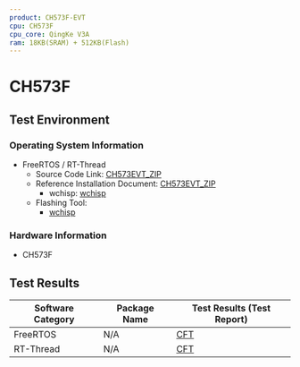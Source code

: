 ```yaml
---
product: CH573F-EVT
cpu: CH573F
cpu_core: QingKe V3A
ram: 18KB(SRAM) + 512KB(Flash)
---
```



# CH573F

## Test Environment

### Operating System Information

- FreeRTOS / RT-Thread
    - Source Code Link: [CH573EVT_ZIP](https://www.wch.cn/downloads/CH573EVT_ZIP.html)
    - Reference Installation Document: [CH573EVT_ZIP](https://www.wch.cn/downloads/CH573EVT_ZIP.html)
        - wchisp: [wchisp](https://github.com/ch32-rs/wchisp)
    - Flashing Tool:
        - [wchisp](https://github.com/ch32-rs/wchisp/)

### Hardware Information

- CH573F

## Test Results

| Software Category | Package Name | Test Results (Test Report) |
|--------------|-------------|------------------|
| FreeRTOS     | N/A         | [CFT][FreeRTOS]   |
| RT-Thread    | N/A         | [CFT][RTThread]  |

[FreeRTOS]: ./FreeRTOS/README.md
[RTThread]: ./RT-Thread/README.md
